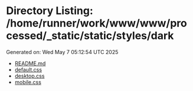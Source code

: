 # Directory Listing: /home/runner/work/www/www/processed/_static/static/styles/dark
Generated on: Wed May  7 05:12:54 UTC 2025

- [README.md](README.md)
- [default.css](default.css)
- [desktop.css](desktop.css)
- [mobile.css](mobile.css)
